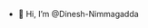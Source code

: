 - 👋 Hi, I’m @Dinesh-Nimmagadda

<!---
Dinesh-Nimmagadda/Dinesh-Nimmagadda is a ✨ special ✨ repository because its `README.md` (this file) appears on your GitHub profile.
You can click the Preview link to take a look at your changes.
--->
